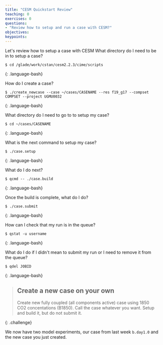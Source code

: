 ```yaml
---
title: "CESM Quickstart Review"
teaching: 0
exercises: 0
questions:
- "Review how to setup and run a case with CESM?"
objectives:
keypoints:
---
```


Let's review how to setup a case with CESM
What directory do I need to be in to setup a case?

~~~
$ cd /glade/work/cstan/cesm2.2.3/cime/scripts
~~~
{: .language-bash}


How do I create a case?
~~~
$ ./create_newcase --case ~/cases/CASENAME --res f19_g17 --compset COMPSET --project UGMU0032
~~~
{: .language-bash}

What directory do I need to go to to setup my case?
~~~
$ cd ~/cases/CASENAME
~~~
{: .language-bash}

What is the next command to setup my case?
~~~
$ ./case.setup
~~~
{: .language-bash}

What do I do next?
~~~
$ qcmd -- ./case.build
~~~
{: .language-bash}

Once the build is complete, what do I do?
~~~
$ ./case.submit
~~~
{: .language-bash}

How can I check that my run is in the queue?
~~~
$ qstat -u username
~~~
{: .language-bash}

What do I do if I didn't mean to submit my run or I need to remove it from the queue?
~~~
$ qdel JOBID
~~~
{: .language-bash}

>## Create a new case on your own
> 
> Create new fully coupled (all components active) case
> using 1850 CO2 concentations (B1850).
> Call the case whatever you want.
> Setup and build it, but do not submit it. 
>
{: .challenge}

We now have two model experiments, our case from last week `b.day1.0` and the new case you just created.

